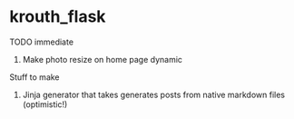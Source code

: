 # krouth_flask

TODO immediate
1. Make photo resize on home page dynamic

Stuff to make
1. Jinja generator that takes generates posts from native markdown files (optimistic!)
